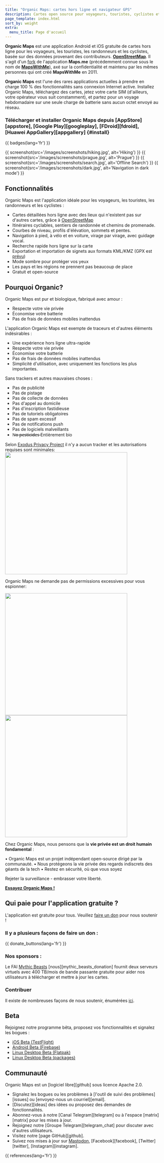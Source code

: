 ```yaml
---
title: "Organic Maps: cartes hors ligne et navigateur GPS"
description: Cartes open source pour voyageurs, touristes, cyclistes et randonneurs.
page_template: index.html
sort_by: weight
extra:
  menu_title: Page d'accueil
---
```


**Organic Maps** est une application Android et iOS gratuite de cartes hors ligne pour les voyageurs, les touristes, les randonneurs et les cyclistes, basée sur des données provenant des contributeurs. **[OpenStreetMap](https://www.openstreetmap.org)**. Il s'agit d'un [fork](https://en.wikipedia.org/wiki/Fork_(software_development)) de l'application **Maps.me** (précédemment connue sous le nom de [**MapsWithMe**](https://en.wikipedia.org/wiki/Maps.me)), axé sur la confidentialité et maintenu par les mêmes personnes qui ont créé **MapsWithMe** en 2011.

**Organic Maps** est l'une des rares applications actuelles à prendre en charge 100 % des fonctionnalités sans connexion Internet active. Installez Organic Maps, téléchargez des cartes, jetez votre carte SIM (d'ailleurs, votre opérateur vous suit constamment), et partez pour un voyage hebdomadaire sur une seule charge de batterie sans aucun octet envoyé au réseau.

### Télécharger et installer Organic Maps depuis [AppStore][appstore], [Google Play][googleplay], [FDroid][fdroid], [Huawei AppGallery][appgallery] {#install}

{{ badges(lang='fr') }}

{{ screenshot(src='/images/screenshots/hiking.jpg', alt='Hiking') }}
{{ screenshot(src='/images/screenshots/prague.jpg', alt='Prague') }}
{{ screenshot(src='/images/screenshots/search.jpg', alt='Offline Search') }}
{{ screenshot(src='/images/screenshots/dark.jpg', alt='Navigation in dark mode') }}

## Fonctionnalités

Organic Maps est l'application idéale pour les voyageurs, les touristes, les randonneurs et les cyclistes :

- Cartes détaillées hors ligne avec des lieux qui n'existent pas sur d'autres cartes, grâce à [OpenStreetMap](https://osm.org)
- Itinéraires cyclables, sentiers de randonnée et chemins de promenade.
- Courbes de niveau, profils d'élévation, sommets et pentes.
- Navigation à pied, à vélo et en voiture, virage par virage, avec guidage vocal.
- Recherche rapide hors ligne sur la carte
- Exportation et importation de signets aux formats KML/KMZ (GPX est [prévu](https://github.com/organicmaps/organicmaps/issues/624))
- Mode sombre pour protéger vos yeux
- Les pays et les régions ne prennent pas beaucoup de place
- Gratuit et open-source

## Pourquoi Organic?

Organic Maps est pur et biologique, fabriqué avec amour :

- Respecte votre vie privée
- Économise votre batterie
- Pas de frais de données mobiles inattendus

L'application Organic Maps est exempte de traceurs et d'autres éléments indésirables :

- Une expérience hors ligne ultra-rapide
- Respecte votre vie privée
- Économise votre batterie
- Pas de frais de données mobiles inattendus
- Simplicité d'utilisation, avec uniquement les fonctions les plus importantes.

Sans trackers et autres mauvaises choses :

- Pas de publicité
- Pas de pistage
- Pas de collecte de données
- Pas d'appel au domicile
- Pas d'inscription fastidieuse
- Pas de tutoriels obligatoires
- Pas de spam excessif
- Pas de notifications push
- Pas de logiciels malveillants
- N̶o̶ ̶p̶e̶s̶t̶i̶c̶i̶d̶e̶s̶ Entièrement bio

Selon <a href='https://reports.exodus-privacy.eu.org/en/reports/app.organicmaps/latest/'>Exodus Privacy Project</a> il n'y a aucun tracker et les autorisations requises sont minimales:
<br/>
<img src='/images/privacy/exodus.png' width='400'>

Organic Maps ne demande pas de permissions excessives pour vous espionner:

<img src='/images/privacy/om.jpg' width='400'>
<img src='/images/privacy/mm.jpg' width='400'>

Chez Organic Maps, nous pensons que la <b>vie privée est un droit humain fondamental</b> :

• Organic Maps est un projet indépendant open-source dirigé par la communauté.
• Nous protégeons la vie privée des regards indiscrets des géants de la tech
• Restez en sécurité, où que vous soyez

Rejeter la surveillance - embrasser votre liberté.

<a href="#install"><strong>Essayez Organic Maps !</strong></a>

## Qui paie pour l'application gratuite ?

L'application est gratuite pour tous. Veuillez [faire un don](@/donate/index.fr.md) pour nous soutenir !

### Il y a plusieurs façons de faire un don :

{{ donate_buttons(lang='fr') }}

### Nos sponsors :

Le FAI [Mythic Beasts](https://www.mythic-beasts.com/) [nous][mythic_beasts_donation] fournit deux serveurs virtuels avec 400 TB/mois de bande passante gratuite pour aider nos utilisateurs à télécharger et mettre à jour les cartes.

### Contribuer

Il existe de nombreuses façons de nous soutenir, énumérées [ici](@/support-us/index.fr.md).

## Beta

Rejoignez notre programme bêta, proposez vos fonctionnalités et signalez les bogues :

- [iOS Beta (TestFlight)](https://testflight.apple.com/join/lrKCl08I)
- [Android Beta (Firebase)](https://appdistribution.firebase.dev/i/9ec3bca5e2b47373)
- [Linux Desktop Beta (Flatpak)](https://flathub.org/apps/details/app.organicmaps.desktop)
- [Linux Desktop Beta (packages)](https://repology.org/project/organicmaps/versions)

## Communauté

Organic Maps est un [logiciel libre][github] sous licence Apache 2.0.

- Signalez les bogues ou les problèmes à [l'outil de suivi des problèmes][issues] ou [envoyez-nous un courriel][email].
- [Discutez][ideas] des idées ou proposez des demandes de fonctionnalités.
- Abonnez-vous à notre [Canal Telegram][telegram] ou à l'espace [matrix][matrix] pour les mises à jour.
- Rejoignez notre [Groupe Telegram][telegram_chat] pour discuter avec d'autres utilisateurs.
- Visitez notre [page GitHub][github].
- Suivez nos mises à jour sur <a rel="me" href="https://fosstodon.org/@organicmaps">Mastodon</a>, [Facebook][facebook], [Twitter][twitter], [Instagram][instagram].


{{ references(lang='fr') }}
